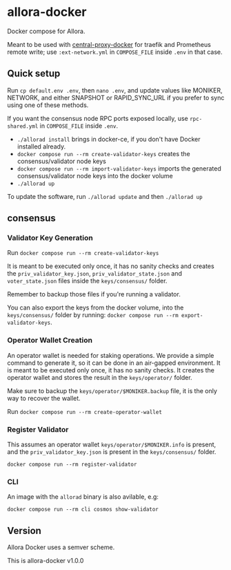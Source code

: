 # allora-docker

Docker compose for Allora.

Meant to be used with [central-proxy-docker](https://github.com/CryptoManufaktur-io/central-proxy-docker) for traefik
and Prometheus remote write; use `:ext-network.yml` in `COMPOSE_FILE` inside `.env` in that case.

## Quick setup

Run `cp default.env .env`, then `nano .env`, and update values like MONIKER, NETWORK, and either SNAPSHOT or RAPID_SYNC_URL if you prefer to sync using one of these methods.

If you want the consensus node RPC ports exposed locally, use `rpc-shared.yml` in `COMPOSE_FILE` inside `.env`.

- `./allorad install` brings in docker-ce, if you don't have Docker installed already.
- `docker compose run --rm create-validator-keys` creates the consensus/validator node keys
- `docker compose run --rm import-validator-keys` imports the generated consensus/validator node keys into the docker volume
- `./allorad up`

To update the software, run `./allorad update` and then `./allorad up`

## consensus

### Validator Key Generation

Run `docker compose run --rm create-validator-keys`

It is meant to be executed only once, it has no sanity checks and creates the `priv_validator_key.json`, `priv_validator_state.json` and `voter_state.json` files inside the `keys/consensus/` folder.

Remember to backup those files if you're running a validator.

You can also export the keys from the docker volume, into the `keys/consensus/` folder by running: `docker compose run --rm export-validator-keys`.

### Operator Wallet Creation

An operator wallet is needed for staking operations. We provide a simple command to generate it, so it can be done in an air-gapped environment. It is meant to be executed only once, it has no sanity checks. It creates the operator wallet and stores the result in the `keys/operator/` folder.

Make sure to backup the `keys/operator/$MONIKER.backup` file, it is the only way to recover the wallet.

Run `docker compose run --rm create-operator-wallet`

### Register Validator

This assumes an operator wallet `keys/operator/$MONIKER.info` is present, and the `priv_validator_key.json` is present in the `keys/consensus/` folder.

`docker compose run --rm register-validator`

### CLI

An image with the `allorad` binary is also avilable, e.g:

`docker compose run --rm cli cosmos show-validator`

## Version

Allora Docker uses a semver scheme.

This is allora-docker v1.0.0
